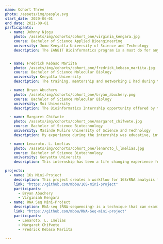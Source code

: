 ```yaml
---
name: Cohort Three
photo: /assets/img/people.svg
start_date: 2020-06-01
end_date: 2021-09-01
participants:
  - name: Johnny Njogu
    photo: /assets/img/cohorts/cohort_one/virginia_kengara.jpg
    course: Bachelor of Science Applied Bioengineering
    university: Jomo Kenyatta University of Science and Technology
    description: The EANBIT Bioinformatics program is a must do for anyone who is serious about research. I came out from school green and I was not sure of how to approach the job market. I was not sure of what to expect or what my interests were. But this program  offered mentors like Dr. Caleb and Festus Nyasimi who guided me to discover my interest. I have finally found  something that I am passionate about. The program enabled me to be able to draw a roadmap to my future. I am not there yet but I am not where I was before joining the program and for this reason I am sincerely grateful to God for being chosen to go through it. Thank you EANBIT, ICIPE especially MBBU staff and my fellow interns for making my stay there memorable and for the skills that I have gained.


  - name: Fredrick Kebaso Mariita
    photo: /assets/img/cohorts/cohort_one/fredrick_kebaso_mariita.jpg
    course: Bachelor of Science Molecular Biology
    university: Kenyatta University
    description: The training, mentorship and networking I had during the Bioinformatics Incubation and Mentorship program has improved my passion and skills for to move forward in searching for scholarship opportunities towards a Masters in Bioinformatics. This internship opportunity has played a key role in shaping my career development plan. It was a noble opportunity for mentorship and networking with people of similar interest in the bioinformatics field. I got to understand what is required of me to become a skilled Bioinformatician. The skills that I need to work on as per now and the various networks that are important for me to grow. The interaction with colleagues triggered and renewed my energy to soldier in pursuit of my career. The various activities organized such as journal club and weekly updates kept me on the move and changed my perception in life as well taught me the importance of self-organization in your day to day activities. I take his opportunity to thank our PI, Dr. Dan Masiga, Karen Wambui, Dr. Caleb Kibet, Mr. Festus Nyasimi and the MBBU staff who played key role in ensuring a smooth stay during the 4 months period, the combined effort has enabled me to achieve my goals as outlined in the roadmap at the beginning of the internship. I was able to acquire new skills that I wouldn’t have gained on my own without this opportunity that supported me to set right my priorities in the future.

  - name: Bryan Abuchery
    photo: /assets/img/cohorts/cohort_one/bryan_abuchery.png
    course: Bachelor of Science Molecular Biology
    university: Moi University
    description: The Bioinformatics Internship opportunity offered by the ICIPE’s MBBU unit was geared to help facilitate recent undergraduate students with Bioinformatics knowledge and skills. This was because there are a few undergraduate students aware of careers in Bioinformatics and even fewer with experience in the same field. Throughout the entire introduction to Bioinformatics, interns were able to work collaboratively with the MBBU staff. This bolstered a unique relationship between the interns and the supervisors exposing the interns to other scientists in different Bioinformatics careers. There were also periods of interaction between progress presentations, journal clubs and in informal settings which helped the interns get more comfortable. Psychologically, this helped improve communication skills among one another and also debunk myths that Bioinformatics was hard or something to fear. At the end of the internship, Bioinformatics had become one of the most easiest and fun branch of science to learn.

  - name: Margaret Chifwete
    photo: /assets/img/cohorts/cohort_one/margaret_chifwete.jpg
    course: Bachelor of Science Biotechnology
    university: Masinde Muliro University of Science and Technology
    description: My experience during the internship was educative, informative, life changing and great exposure into the computational world. Most of the skills and lessons learned were useful and very helpful for an upcoming scientist. The mode of learning was mainly hands-on and self-learning which I think is the best in raising the students’ curiosity, detail-oriented, make mistakes, work on them on the different ways or further consult. It was also a challenging experience, getting to know and interact with people that are way ahead in the computational field. This triggers your urge to proceed further, learn more and grow. My sincere gratitude to the organizers for choosing me to be part of the team. It was great experience and great exposure to young scientists. I now have a clearer picture of the career path I want to take, thanks to the exposure. It is also a great opportunity that I can recommend to young aspiring computational biologists. Special thanks to Dr. Caleb Kibet and Festus Nyasimi for their generous contribution and dedication towards the success of this course. Not to forget the master’s students and the entire MBBU team for their unending support.

  - name: Lenaroto. L. Lmelias
    photo: /assets/img/cohorts/cohort_one/lenaroto_l_lmelias.jpg
    course: Bachelor of Science Biotechnology
    university: Kenyatta University
    description: This internship has been a life changing experience for me, the exposure of a research environment gave me the opportunity to understand some real world problems that are being solved in science. Interacting with successful scientists has motivated me to keep moving forward as a scientist, The mentorship program has been a great learning experience, the skills I have gained can attest to the expectations I had at the beginning, the tools and resources were up to date and easily accessible. The hands-free approach towards teaching has allowed me to work with High Performance computing (HPC), Programming, and Making use of Biological Databases and so on. I did a mini-project on RNA-seq data analysis in which I applied most of the above skills. Working on this project was an opportunity for me to obtain a hands-on experience in NGS data analysis. I would like to thank everyone who participated in creating this opportunity, it is a door to career growth for young scientists like me. I thank Dr. Caleb Kibet and Festus Nyasimi for their dedication in training and mentoring us.

projects:
  - name: 16s Mini-Project
    description: This project creates a workflow for 16SrRNA analysis for researchers.The 16S rRNA is a ribosomal RNA necessary for the synthesis of all prokaryotic proteins.
    link: "https://github.com/mbbu/16S-mini-project"
    participants:
      - Bryan Abuchery
      - Virginiah Kengara
  - name: RNA Seq Mini-Project
    description: RNA-seq (RNA-sequencing) is a technique that can examine the quantity and sequences of RNA in a sample using next-generation sequencing (NGS). Over the past few years, RNA sequencing (RNA-seq) has become an indispensable tool for transcriptome-wide analysis of differential gene expression and differential splicing of mRNAs. It is rapidly replacing gene expression microarrays in many labs as it lets you quantify, discover, and profile RNAs.
    link: "https://github.com/mbbu/RNA-Seq-mini-project"
    participants:
      - Lenaroto. L. Lmelias
      - Margaret Chifwete
      - Fredrick Kebaso Mariita
      
---
```

